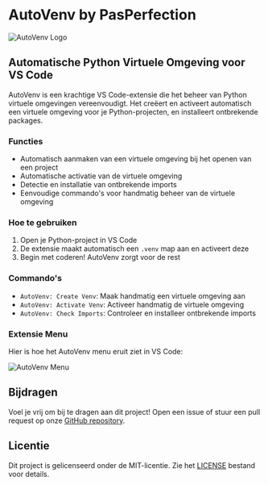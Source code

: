 # AutoVenv by PasPerfection

![AutoVenv Logo](https://raw.githubusercontent.com/gebruikersnaam/repo-naam/main/images/autovenv-icon.jpg)

## Automatische Python Virtuele Omgeving voor VS Code

AutoVenv is een krachtige VS Code-extensie die het beheer van Python virtuele omgevingen vereenvoudigt. Het creëert en activeert automatisch een virtuele omgeving voor je Python-projecten, en installeert ontbrekende packages.

### Functies

- Automatisch aanmaken van een virtuele omgeving bij het openen van een project
- Automatische activatie van de virtuele omgeving
- Detectie en installatie van ontbrekende imports
- Eenvoudige commando's voor handmatig beheer van de virtuele omgeving

### Hoe te gebruiken

1. Open je Python-project in VS Code
2. De extensie maakt automatisch een `.venv` map aan en activeert deze
3. Begin met coderen! AutoVenv zorgt voor de rest

### Commando's

- `AutoVenv: Create Venv`: Maak handmatig een virtuele omgeving aan
- `AutoVenv: Activate Venv`: Activeer handmatig de virtuele omgeving
- `AutoVenv: Check Imports`: Controleer en installeer ontbrekende imports

### Extensie Menu

Hier is hoe het AutoVenv menu eruit ziet in VS Code:

![AutoVenv Menu](https://raw.githubusercontent.com/PasPerfection/AutoVenv/main/images/autovenv-menu.png)

## Bijdragen

Voel je vrij om bij te dragen aan dit project! Open een issue of stuur een pull request op onze [GitHub repository](https://github.com/yourusername/autovenv).

## Licentie

Dit project is gelicenseerd onder de MIT-licentie. Zie het [LICENSE](LICENSE) bestand voor details.
